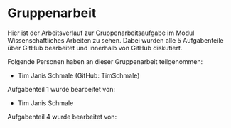 # Gruppenarbeit
Hier ist der Arbeitsverlauf zur Gruppenarbeitsaufgabe im Modul Wissenschaftliches Arbeiten zu sehen.
Dabei wurden alle 5 Aufgabenteile über GitHub bearbeitet und innerhalb von GitHub diskutiert.

Folgende Personen haben an dieser Gruppenarbeit teilgenommen:
- Tim Janis Schmale (GitHub: TimSchmale) 


Aufgabenteil 1 wurde bearbeitet von:
- Tim Janis Schmale


Aufgabenteil 4 wurde bearbeitet von:




